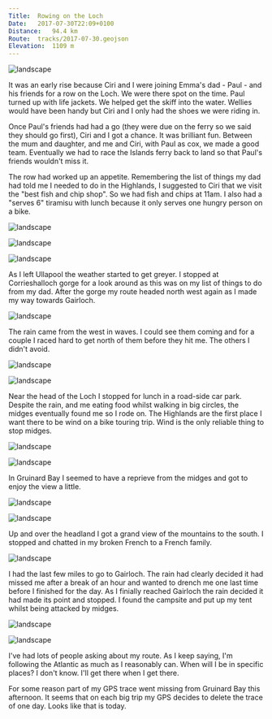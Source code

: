 ```yaml
---
Title:	Rowing on the Loch
Date:	2017-07-30T22:09+0100 
Distance:	94.4 km
Route:	tracks/2017-07-30.geojson
Elevation:	1109 m
---
```


![landscape](http://pbs.twimg.com/media/DF-YsssWAAAlova.jpg "Who would have thought I'd be rowing in a skiff on Loch Broom this morning? Thanks Paul!")

It was an early rise because Ciri and I were joining Emma's dad - Paul - and his friends for a row on the Loch. We were there spot on the time. Paul turned up with life jackets. We helped get the skiff into the water. Wellies would have been handy but Ciri and I only had the shoes we were riding in.

Once Paul's friends had had a go (they were due on the ferry so we said they should go first), Ciri and I got a chance. It was brilliant fun. Between the mum and daughter, and me and Ciri, with Paul as cox, we made a good team. Eventually we had to race the Islands ferry back to land so that Paul's friends wouldn't miss it.

The row had worked up an appetite. Remembering the list of things my dad had told me I needed to do in the Highlands, I suggested to Ciri that we visit the "best fish and chip shop". So we had fish and chips at 11am. I also had a "serves 6" tiramisu with lunch because it only serves one hungry person on a bike.

![landscape](http://pbs.twimg.com/media/DF-wqrwXUAIIgR3.jpg "Leaving Ullapool to yellow weather warnings.")

![landscape](http://pbs.twimg.com/media/DGAQz3bXYAAlyXV.jpg "Looking back to Ullapool")

![landscape](http://pbs.twimg.com/media/DGARCnLWsAAOFHa.jpg "The other way")

As I left Ullapool the weather started to get greyer. I stopped at Corrieshalloch gorge for a look around as this was on my list of things to do from my dad. After the gorge my route headed north west again as I made my way towards Gairloch.

![landscape](http://pbs.twimg.com/media/DGARj91XkAEVnRc.jpg "Corrieshalloch gorge")

The rain came from the west in waves. I could see them coming and for a couple I raced hard to get north of them before they hit me. The others I didn't avoid. 

![landscape](http://pbs.twimg.com/media/DGAR-0oXcAA7kzu.jpg "The oncoming rain from A' Chailleach")

![landscape](http://pbs.twimg.com/media/DGASLm_XgAkbV8T.jpg "An Teallach")

Near the head of the Loch I stopped for lunch in a road-side car park. Despite the rain, and me eating food whilst walking in big circles, the midges eventually found me so I rode on. The Highlands are the first place I want there to be wind on a bike touring trip. Wind is the only reliable thing to stop midges.

![landscape](http://pbs.twimg.com/media/DGASY53XgAAMjDw.jpg "Little Loch Broom")

![landscape](http://pbs.twimg.com/media/DGASmc6WAAAQb4K.jpg "Heading down to Gruinard Bay")

In Gruinard Bay I seemed to have a reprieve from the midges and got to enjoy the view a little.

![landscape](http://pbs.twimg.com/media/DGAS9tzXoAAhpx8.jpg "Looking north in Gruinard Bay")

![landscape](http://pbs.twimg.com/media/DGATQFOXoAEkL0i.jpg "Thistles by the side of the road")

Up and over the headland I got a grand view of the mountains to the south. I stopped and chatted in my broken French to a French family.

![landscape](http://pbs.twimg.com/media/DGATh9bXkAQTiw8.jpg "North of Gairloch")

I had the last few miles to go to Gairloch. The rain had clearly decided it had missed me after a break of an hour and wanted to drench me one last time before I finished for the day. As I finially reached Gairloch the rain decided it had made its point and stopped. I found the campsite and put up my tent whilst being attacked by midges.

![landscape](http://pbs.twimg.com/media/DGAT0vRXcAID5lV.jpg "Riding down the hill in the rain to Gairloch this evening.")

![landscape](http://pbs.twimg.com/media/DGAkfefWAAEFk25.jpg "Chicken curry and rice made inside my tent because I'm hiding from the midges.")

I've had lots of people asking about my route. As I keep saying, I'm following the Atlantic as much as I reasonably can. When will I be in specific places? I don't know. I'll get there when I get there.

For some reason part of my GPS trace went missing from Gruinard Bay this afternoon. It seems that on each big trip my GPS decides to delete the trace of one day. Looks like that is today.

